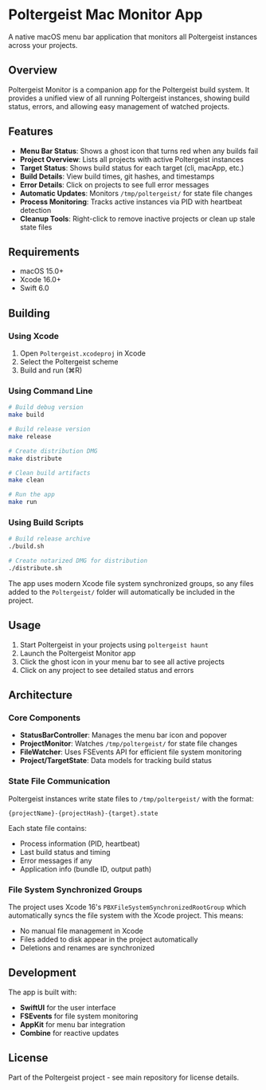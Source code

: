 # Poltergeist Mac Monitor App

A native macOS menu bar application that monitors all Poltergeist instances across your projects.

## Overview

Poltergeist Monitor is a companion app for the Poltergeist build system. It provides a unified view of all running Poltergeist instances, showing build status, errors, and allowing easy management of watched projects.

## Features

- **Menu Bar Status**: Shows a ghost icon that turns red when any builds fail
- **Project Overview**: Lists all projects with active Poltergeist instances
- **Target Status**: Shows build status for each target (cli, macApp, etc.)
- **Build Details**: View build times, git hashes, and timestamps
- **Error Details**: Click on projects to see full error messages
- **Automatic Updates**: Monitors `/tmp/poltergeist/` for state file changes
- **Process Monitoring**: Tracks active instances via PID with heartbeat detection
- **Cleanup Tools**: Right-click to remove inactive projects or clean up stale state files

## Requirements

- macOS 15.0+
- Xcode 16.0+
- Swift 6.0

## Building

### Using Xcode
1. Open `Poltergeist.xcodeproj` in Xcode
2. Select the Poltergeist scheme
3. Build and run (⌘R)

### Using Command Line
```bash
# Build debug version
make build

# Build release version
make release

# Create distribution DMG
make distribute

# Clean build artifacts
make clean

# Run the app
make run
```

### Using Build Scripts
```bash
# Build release archive
./build.sh

# Create notarized DMG for distribution
./distribute.sh
```

The app uses modern Xcode file system synchronized groups, so any files added to the `Poltergeist/` folder will automatically be included in the project.

## Usage

1. Start Poltergeist in your projects using `poltergeist haunt`
2. Launch the Poltergeist Monitor app
3. Click the ghost icon in your menu bar to see all active projects
4. Click on any project to see detailed status and errors

## Architecture

### Core Components

- **StatusBarController**: Manages the menu bar icon and popover
- **ProjectMonitor**: Watches `/tmp/poltergeist/` for state file changes
- **FileWatcher**: Uses FSEvents API for efficient file system monitoring
- **Project/TargetState**: Data models for tracking build status

### State File Communication

Poltergeist instances write state files to `/tmp/poltergeist/` with the format:
```
{projectName}-{projectHash}-{target}.state
```

Each state file contains:
- Process information (PID, heartbeat)
- Last build status and timing
- Error messages if any
- Application info (bundle ID, output path)

### File System Synchronized Groups

The project uses Xcode 16's `PBXFileSystemSynchronizedRootGroup` which automatically syncs the file system with the Xcode project. This means:
- No manual file management in Xcode
- Files added to disk appear in the project automatically
- Deletions and renames are synchronized

## Development

The app is built with:
- **SwiftUI** for the user interface
- **FSEvents** for file system monitoring
- **AppKit** for menu bar integration
- **Combine** for reactive updates

## License

Part of the Poltergeist project - see main repository for license details.